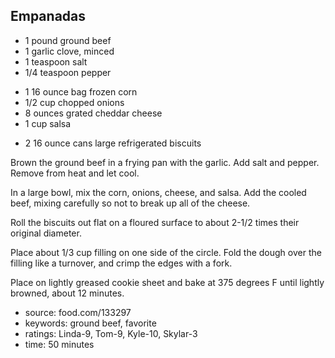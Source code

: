 Empanadas
---------

- 1 pound ground beef
- 1 garlic clove, minced
- 1 teaspoon salt
- 1/4 teaspoon pepper
<!-- -->
- 1 16 ounce bag frozen corn
- 1/2 cup chopped onions
- 8 ounces grated cheddar cheese
- 1 cup salsa
<!-- -->
- 2 16 ounce cans large refrigerated biscuits

Brown the ground beef in a frying pan with the garlic.  Add salt and
pepper.  Remove from heat and let cool.

In a large bowl, mix the corn, onions, cheese, and salsa.  Add the
cooled beef, mixing carefully so not to break up all of the cheese.

Roll the biscuits out flat on a floured surface to about 2-1/2 times
their original diameter.

Place about 1/3 cup filling on one side of the circle.  Fold the dough
over the filling like a turnover, and crimp the edges with a fork.

Place on lightly greased cookie sheet and bake at 375 degrees F until
lightly browned, about 12 minutes.

- source: food.com/133297
- keywords: ground beef, favorite
- ratings: Linda-9, Tom-9, Kyle-10, Skylar-3
- time: 50 minutes
